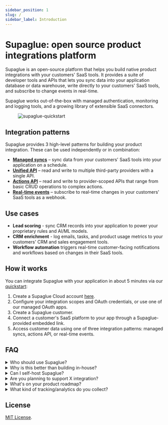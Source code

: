 ```yaml
---
sidebar_position: 1
slug: /
sidebar_label: Introduction
---
```


# Supaglue: open source product integrations platform

Supaglue is an open-source platform that helps you build native product integrations with your customers' SaaS tools. It provides a suite of developer tools and APIs that lets you sync data into your application database or data warehouse, write directly to your customers' SaaS tools, and subscribe to change events in real-time.

Supaglue works out-of-the-box with managed authentication, monitoring and logging tools, and a growing library of extensible SaaS connectors.

<figure>

![supaglue-quickstart](/img/supaglue-diagram.png)

</figure>

## Integration patterns

Supaglue provides 3 high-level patterns for building your product integration. These can be used independently or in combination:

- **[Managed syncs](./integration-patterns/managed-syncs)** – sync data from your customers' SaaS tools into your application on a schedule.
- **[Unified API](./integration-patterns/unified-api)** – read and write to multiple third-party providers with a single API.
- **[Actions API](./integration-patterns/actions-api)** – read and write to provider-scoped APIs that range from basic CRUD operations to complex actions.
- **[Real-time events](./integration-patterns/real-time-events)** – subscribe to real-time changes in your customers' SaaS tools as a webhook.

## Use cases

- **Lead scoring** - sync CRM records into your application to power your proprietary rules and AI/ML models.
- **CRM enrichment** - log emails, tasks, and product usage metrics to your customers' CRM and sales engagement tools.
- **Workflow automation** triggers real-time customer-facing notifications and workflows based on changes in their SaaS tools.

## How it works

You can integrate Supaglue with your application in about 5 minutes via our
[quickstart](/quickstart):

1. Create a Supaglue Cloud account [here](https://app.supaglue.io/sign-up).
2. Configure your integration scopes and OAuth credentials, or use one of our managed OAuth apps.
3. Create a Supaglue customer.
4. Connect a customer's SaaS platform to your app through a Supaglue-provided embedded link.
5. Access customer data using one of three integration patterns: managed syncs, actions API, or real-time events.

## FAQ

<details>
  <summary>Who should use Supaglue?</summary>
  <div>
    Supaglue targets developers at B2B SaaS companies to provide native product integrations with their customers' SaaS tools in their products.
  </div>
</details>

<details>
  <summary>Why is this better than building in-house?</summary>
  <div>
    Supaglue helps you ship product integrations 10x faster:
    <ul>
        <li>Supaglue fully manages your customer's authentication flow and handles refreshing access tokens.</li>
        <li>Supaglue handles the rate limits, response errors, and other idiosyncrasies of different SaaS APIs, so you don't have to.</li>
        <li>Supaglue normalizes responses across multiple providers, so you don't have to build this abstraction layer yourself.</li>
        <li>Supaglue provides unified APIs and common schemas, so you only have to do the integration work once.</li>
        <li>Supaglue comes out of the box with tools for managing customers, configuring integrations, and monitoring connection health.</li>
    </ul>
  </div>
</details>

<details>
  <summary>Can I self-host Supaglue?</summary>
  <div>
    Yes, please reach out to us in Slack or at <a href="mailto:hello@supaglue.com">hello@supaglue.com</a> so we can better understand your environment and help you get set up.
  </div>
</details>

<details>
  <summary>Are you planning to support X integration?</summary>
  <div>
    We support several dozen providers today and have many more on our roadmap. Let us know if a specific provider is not on the list, and we will try to prioritize!
  </div>
</details>

<details>
  <summary>What's on your product roadmap?</summary>
  <div>
    Our product roadmap and long-term version is <a href="./roadmap">here</a>. We welcome suggestions and feature requests.
  </div>
</details>

<details>
  <summary>What kind of tracking/analytics do you collect?</summary>
  <div>
    We use PostHog to log anonymized, session-level event data in our API and Sentry for error reporting. We use this to improve the product experience! You can opt out of tracking in the open-source version by setting `SUPAGLUE_DISABLE_ERROR_REPORTING=1` and `SUPAGLUE_DISABLE_ANALYTICS=1` in your `.env` file.
  </div>
</details>

## License

[MIT License](https://github.com/supaglue-labs/supaglue/blob/main/LICENSE).
